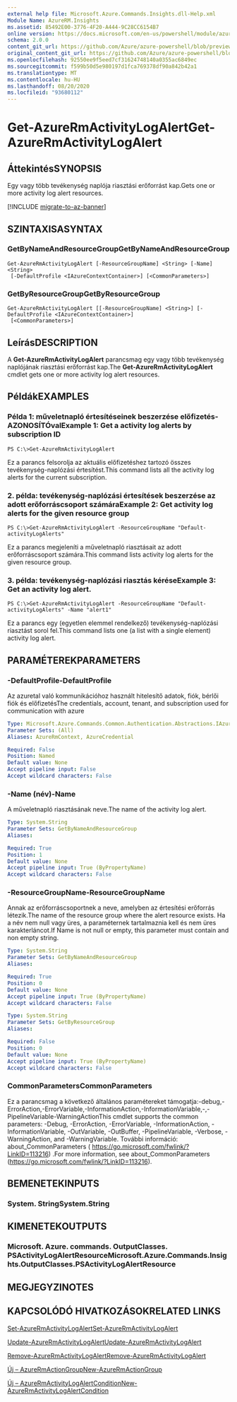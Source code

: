 ```yaml
---
external help file: Microsoft.Azure.Commands.Insights.dll-Help.xml
Module Name: AzureRM.Insights
ms.assetid: 85492E00-3776-4F20-A444-9C28CC6154B7
online version: https://docs.microsoft.com/en-us/powershell/module/azurerm.insights/get-azurermactivitylogalert
schema: 2.0.0
content_git_url: https://github.com/Azure/azure-powershell/blob/preview/src/ResourceManager/Insights/Commands.Insights/help/Get-AzureRmActivityLogAlert.md
original_content_git_url: https://github.com/Azure/azure-powershell/blob/preview/src/ResourceManager/Insights/Commands.Insights/help/Get-AzureRmActivityLogAlert.md
ms.openlocfilehash: 92550ee9f5eed7cf31624748140a0355ac6849ec
ms.sourcegitcommit: f599b50d5e980197d1fca769378df90a842b42a1
ms.translationtype: MT
ms.contentlocale: hu-HU
ms.lasthandoff: 08/20/2020
ms.locfileid: "93680112"
---
```

# <span data-ttu-id="67ea8-101">Get-AzureRmActivityLogAlert</span><span class="sxs-lookup"><span data-stu-id="67ea8-101">Get-AzureRmActivityLogAlert</span></span>

## <span data-ttu-id="67ea8-102">Áttekintés</span><span class="sxs-lookup"><span data-stu-id="67ea8-102">SYNOPSIS</span></span>
<span data-ttu-id="67ea8-103">Egy vagy több tevékenység naplója riasztási erőforrást kap.</span><span class="sxs-lookup"><span data-stu-id="67ea8-103">Gets one or more activity log alert resources.</span></span>

[!INCLUDE [migrate-to-az-banner](../../includes/migrate-to-az-banner.md)]

## <span data-ttu-id="67ea8-104">SZINTAXISA</span><span class="sxs-lookup"><span data-stu-id="67ea8-104">SYNTAX</span></span>

### <span data-ttu-id="67ea8-105">GetByNameAndResourceGroup</span><span class="sxs-lookup"><span data-stu-id="67ea8-105">GetByNameAndResourceGroup</span></span>
```
Get-AzureRmActivityLogAlert [-ResourceGroupName] <String> [-Name] <String>
 [-DefaultProfile <IAzureContextContainer>] [<CommonParameters>]
```

### <span data-ttu-id="67ea8-106">GetByResourceGroup</span><span class="sxs-lookup"><span data-stu-id="67ea8-106">GetByResourceGroup</span></span>
```
Get-AzureRmActivityLogAlert [[-ResourceGroupName] <String>] [-DefaultProfile <IAzureContextContainer>]
 [<CommonParameters>]
```

## <span data-ttu-id="67ea8-107">Leírás</span><span class="sxs-lookup"><span data-stu-id="67ea8-107">DESCRIPTION</span></span>
<span data-ttu-id="67ea8-108">A **Get-AzureRmActivityLogAlert** parancsmag egy vagy több tevékenység naplójának riasztási erőforrást kap.</span><span class="sxs-lookup"><span data-stu-id="67ea8-108">The **Get-AzureRmActivityLogAlert** cmdlet gets one or more activity log alert resources.</span></span>

## <span data-ttu-id="67ea8-109">Példák</span><span class="sxs-lookup"><span data-stu-id="67ea8-109">EXAMPLES</span></span>

### <span data-ttu-id="67ea8-110">Példa 1: műveletnapló értesítéseinek beszerzése előfizetés-AZONOSÍTÓval</span><span class="sxs-lookup"><span data-stu-id="67ea8-110">Example 1: Get a activity log alerts by subscription ID</span></span>
```
PS C:\>Get-AzureRmActivityLogAlert
```

<span data-ttu-id="67ea8-111">Ez a parancs felsorolja az aktuális előfizetéshez tartozó összes tevékenység-naplózási értesítést.</span><span class="sxs-lookup"><span data-stu-id="67ea8-111">This command lists all the activity log alerts for the current subscription.</span></span>

### <span data-ttu-id="67ea8-112">2. példa: tevékenység-naplózási értesítések beszerzése az adott erőforráscsoport számára</span><span class="sxs-lookup"><span data-stu-id="67ea8-112">Example 2: Get activity log alerts for the given resource group</span></span>
```
PS C:\>Get-AzureRmActivityLogAlert -ResourceGroupName "Default-activityLogAlerts"
```

<span data-ttu-id="67ea8-113">Ez a parancs megjeleníti a műveletnapló riasztásait az adott erőforráscsoport számára.</span><span class="sxs-lookup"><span data-stu-id="67ea8-113">This command lists activity log alerts for the given resource group.</span></span>

### <span data-ttu-id="67ea8-114">3. példa: tevékenység-naplózási riasztás kérése</span><span class="sxs-lookup"><span data-stu-id="67ea8-114">Example 3: Get an activity log alert.</span></span>
```
PS C:\>Get-AzureRmActivityLogAlert -ResourceGroupName "Default-activityLogAlerts" -Name "alert1"
```

<span data-ttu-id="67ea8-115">Ez a parancs egy (egyetlen elemmel rendelkező) tevékenység-naplózási riasztást sorol fel.</span><span class="sxs-lookup"><span data-stu-id="67ea8-115">This command lists one (a list with a single element) activity log alert.</span></span>

## <span data-ttu-id="67ea8-116">PARAMÉTEREK</span><span class="sxs-lookup"><span data-stu-id="67ea8-116">PARAMETERS</span></span>

### <span data-ttu-id="67ea8-117">-DefaultProfile</span><span class="sxs-lookup"><span data-stu-id="67ea8-117">-DefaultProfile</span></span>
<span data-ttu-id="67ea8-118">Az azuretal való kommunikációhoz használt hitelesítő adatok, fiók, bérlői fiók és előfizetés</span><span class="sxs-lookup"><span data-stu-id="67ea8-118">The credentials, account, tenant, and subscription used for communication with azure</span></span>

```yaml
Type: Microsoft.Azure.Commands.Common.Authentication.Abstractions.IAzureContextContainer
Parameter Sets: (All)
Aliases: AzureRmContext, AzureCredential

Required: False
Position: Named
Default value: None
Accept pipeline input: False
Accept wildcard characters: False
```

### <span data-ttu-id="67ea8-119">-Name (név)</span><span class="sxs-lookup"><span data-stu-id="67ea8-119">-Name</span></span>
<span data-ttu-id="67ea8-120">A műveletnapló riasztásának neve.</span><span class="sxs-lookup"><span data-stu-id="67ea8-120">The name of the activity log alert.</span></span>

```yaml
Type: System.String
Parameter Sets: GetByNameAndResourceGroup
Aliases:

Required: True
Position: 1
Default value: None
Accept pipeline input: True (ByPropertyName)
Accept wildcard characters: False
```

### <span data-ttu-id="67ea8-121">-ResourceGroupName</span><span class="sxs-lookup"><span data-stu-id="67ea8-121">-ResourceGroupName</span></span>
<span data-ttu-id="67ea8-122">Annak az erőforráscsoportnek a neve, amelyben az értesítési erőforrás létezik.</span><span class="sxs-lookup"><span data-stu-id="67ea8-122">The name of the resource group where the alert resource exists.</span></span>
<span data-ttu-id="67ea8-123">Ha a név nem null vagy üres, a paraméternek tartalmaznia kell és nem üres karakterláncot.</span><span class="sxs-lookup"><span data-stu-id="67ea8-123">If Name is not null or empty, this parameter must contain and non empty string.</span></span>

```yaml
Type: System.String
Parameter Sets: GetByNameAndResourceGroup
Aliases:

Required: True
Position: 0
Default value: None
Accept pipeline input: True (ByPropertyName)
Accept wildcard characters: False
```

```yaml
Type: System.String
Parameter Sets: GetByResourceGroup
Aliases:

Required: False
Position: 0
Default value: None
Accept pipeline input: True (ByPropertyName)
Accept wildcard characters: False
```

### <span data-ttu-id="67ea8-124">CommonParameters</span><span class="sxs-lookup"><span data-stu-id="67ea8-124">CommonParameters</span></span>
<span data-ttu-id="67ea8-125">Ez a parancsmag a következő általános paramétereket támogatja:-debug,-ErrorAction,-ErrorVariable,-InformationAction,-InformationVariable,-,-PipelineVariable-WarningAction</span><span class="sxs-lookup"><span data-stu-id="67ea8-125">This cmdlet supports the common parameters: -Debug, -ErrorAction, -ErrorVariable, -InformationAction, -InformationVariable, -OutVariable, -OutBuffer, -PipelineVariable, -Verbose, -WarningAction, and -WarningVariable.</span></span> <span data-ttu-id="67ea8-126">További információ: about_CommonParameters ( https://go.microsoft.com/fwlink/?LinkID=113216) .</span><span class="sxs-lookup"><span data-stu-id="67ea8-126">For more information, see about_CommonParameters (https://go.microsoft.com/fwlink/?LinkID=113216).</span></span>

## <span data-ttu-id="67ea8-127">BEMENETEK</span><span class="sxs-lookup"><span data-stu-id="67ea8-127">INPUTS</span></span>

### <span data-ttu-id="67ea8-128">System. String</span><span class="sxs-lookup"><span data-stu-id="67ea8-128">System.String</span></span>

## <span data-ttu-id="67ea8-129">KIMENETEK</span><span class="sxs-lookup"><span data-stu-id="67ea8-129">OUTPUTS</span></span>

### <span data-ttu-id="67ea8-130">Microsoft. Azure. commands. OutputClasses. PSActivityLogAlertResource</span><span class="sxs-lookup"><span data-stu-id="67ea8-130">Microsoft.Azure.Commands.Insights.OutputClasses.PSActivityLogAlertResource</span></span>

## <span data-ttu-id="67ea8-131">MEGJEGYZI</span><span class="sxs-lookup"><span data-stu-id="67ea8-131">NOTES</span></span>

## <span data-ttu-id="67ea8-132">KAPCSOLÓDÓ HIVATKOZÁSOK</span><span class="sxs-lookup"><span data-stu-id="67ea8-132">RELATED LINKS</span></span>

[<span data-ttu-id="67ea8-133">Set-AzureRmActivityLogAlert</span><span class="sxs-lookup"><span data-stu-id="67ea8-133">Set-AzureRmActivityLogAlert</span></span>](./Set-AzureRmActivityLogAlert.md)

[<span data-ttu-id="67ea8-134">Update-AzureRmActivityLogAlert</span><span class="sxs-lookup"><span data-stu-id="67ea8-134">Update-AzureRmActivityLogAlert</span></span>](./Update-AzureRmActivityLogAlert.md)

[<span data-ttu-id="67ea8-135">Remove-AzureRmActivityLogAlert</span><span class="sxs-lookup"><span data-stu-id="67ea8-135">Remove-AzureRmActivityLogAlert</span></span>](./Remove-AzureRmActivityLogAlert.md)

[<span data-ttu-id="67ea8-136">Új – AzureRmActionGroup</span><span class="sxs-lookup"><span data-stu-id="67ea8-136">New-AzureRmActionGroup</span></span>](./New-AzureRmActionGroup.md)

[<span data-ttu-id="67ea8-137">Új – AzureRmActivityLogAlertCondition</span><span class="sxs-lookup"><span data-stu-id="67ea8-137">New-AzureRmActivityLogAlertCondition</span></span>](./Get-AzureRmActivityLogAlertCondition.md)
